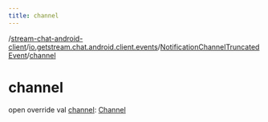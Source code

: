 ```yaml
---
title: channel
---
```

/[stream-chat-android-client](../../index.md)/[io.getstream.chat.android.client.events](../index.md)/[NotificationChannelTruncatedEvent](index.md)/[channel](channel.md)  
  
  
  
# channel  
open override val [channel](channel.md): [Channel](../../io.getstream.chat.android.client.models/Channel/index.md)
